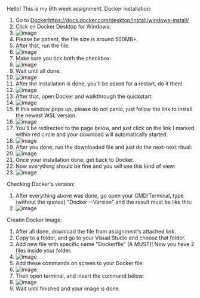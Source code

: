 Hello! This is my 6th week assignment.
Docker installation:
1. Go to [Docker](https://docs.docker.com/desktop/install/windows-install/)https://docs.docker.com/desktop/install/windows-install/
2. Click on Docker Desktop for Windows:
3. ![image](https://github.com/RevoU-FSSE-2/week-6-julzwenji/assets/135611712/60ba4dae-f151-4653-8ad5-c1e47604a70a)
4. Please be patient, the file size is around 500MB+.
5. After that, run the file:
6. ![image](https://github.com/RevoU-FSSE-2/week-6-julzwenji/assets/135611712/380de448-4e1e-4bea-8d06-22ca2cdfc49b)
7. Make sure you tick both the checkbox:
8. ![image](https://github.com/RevoU-FSSE-2/week-6-julzwenji/assets/135611712/e3977518-1b03-4291-b497-da0f9c0147b7)
9. Wait until all done:
10. ![image](https://github.com/RevoU-FSSE-2/week-6-julzwenji/assets/135611712/0b7a005e-5935-4220-9fc6-2611c551c378)
11. After the installation is done, you'll be asked for a restart, do it then!
12. ![image](https://github.com/RevoU-FSSE-2/week-6-julzwenji/assets/135611712/fed83a9e-3072-435a-82c5-6c9c034e0d80)
13. After that, open Docker and walkthrough the quickstart:
14. ![image](https://github.com/RevoU-FSSE-2/week-6-julzwenji/assets/135611712/2f34f167-99ce-41a2-b507-4ecee77f41a5)
15. If this window pops up, please do not panic, just follow the link to install the newest WSL version:
16. ![image](https://github.com/RevoU-FSSE-2/week-6-julzwenji/assets/135611712/7c936671-b7a1-4dba-9166-6dd84fae6c88)
17. You'll be redirected to the page below, and just click on the link I marked within red circle and your download will automatically started.
18. ![image](https://github.com/RevoU-FSSE-2/week-6-julzwenji/assets/135611712/efced256-a276-4e3b-8f73-1d3d95cf404e)
19. After you done, run the downloaded file and just do the next-next ritual:
20. ![image](https://github.com/RevoU-FSSE-2/week-6-julzwenji/assets/135611712/bd807415-6090-4f12-925c-552897fcdd2f)
21. Once your installation done, get back to Docker.
22. Now everything should be fine and you will see this kind of view:
23. ![image](https://github.com/RevoU-FSSE-2/week-6-julzwenji/assets/135611712/72efe81e-8680-4935-9345-17fdcfd3608d)

Checking Docker's version:

1. After everything above was done, go open your CMD/Terminal, type (without the quotes) "Docker --Version" and the result must be like this:
2. ![image](https://github.com/RevoU-FSSE-2/week-6-julzwenji/assets/135611712/9fe60039-56b6-45ec-b9ad-8029654af0b6)

Creatin Docker Image:

1. After all done, download the file from assignment's attached link.
2. Copy to a folder, and go to your Visual Studio and choose that folder.
3. Add new file with specific name "Dockerfile" (A MUST)! Now you have 2 files inside your folder.
4. ![image](https://github.com/RevoU-FSSE-2/week-6-julzwenji/assets/135611712/d6e140af-c1e8-40e5-89de-8db05a3f8856)
5. Add these commands on screen to your Docker file:
6. ![image](https://github.com/RevoU-FSSE-2/week-6-julzwenji/assets/135611712/018aeab3-bbfc-4c7b-8396-f48d91924334)
7. Then open terminal, and insert the command below:
8. ![image](https://github.com/RevoU-FSSE-2/week-6-julzwenji/assets/135611712/7f79ecfa-f565-4280-8d73-a7ede2e6c5b8)
9. Wait until finished and your image is done.
 












